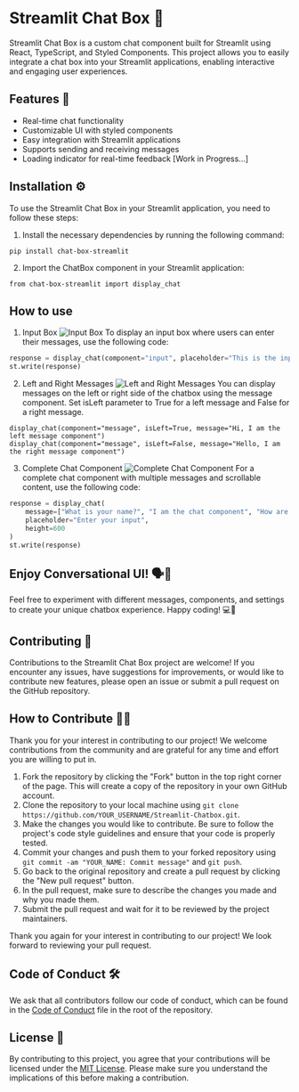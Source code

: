 # Streamlit Chat Box 📨

Streamlit Chat Box is a custom chat component built for Streamlit using React, TypeScript, and Styled Components. This project allows you to easily integrate a chat box into your Streamlit applications, enabling interactive and engaging user experiences.

## Features 🌟
- Real-time chat functionality
- Customizable UI with styled components
- Easy integration with Streamlit applications
- Supports sending and receiving messages
- Loading indicator for real-time feedback [Work in Progress...]

## Installation ⚙️
To use the Streamlit Chat Box in your Streamlit application, you need to follow these steps:

1. Install the necessary dependencies by running the following command:
```
pip install chat-box-streamlit
```

2. Import the ChatBox component in your Streamlit application:
```
from chat-box-streamlit import display_chat
```

## How to use 

1. Input Box
![Input Box](./assets/Input-Box.png)
To display an input box where users can enter their messages, use the following code:
```python
response = display_chat(component="input", placeholder="This is the input component", rows=1)
st.write(response)
```

2. Left and Right Messages
![Left and Right Messages](./assets/Message.png)
You can display messages on the left or right side of the chatbox using the message component. Set isLeft parameter to True for a left message and False for a right message.
```
display_chat(component="message", isLeft=True, message="Hi, I am the left message component")
display_chat(component="message", isLeft=False, message="Hello, I am the right message component")
```

3. Complete Chat Component
![Complete Chat Component](./assets/Complete-Chat.png)
For a complete chat component with multiple messages and scrollable content, use the following code:
```python
response = display_chat(
    message=["What is your name?", "I am the chat component", "How are you different from others?", "I am a complete chat box with scroll"],
    placeholder="Enter your input",
    height=600
)
st.write(response)
```

## Enjoy Conversational UI! 🗣️💬
Feel free to experiment with different messages, components, and settings to create your unique chatbox experience. Happy coding! 💻🎉

## Contributing 🤝
Contributions to the Streamlit Chat Box project are welcome! If you encounter any issues, have suggestions for improvements, or would like to contribute new features, please open an issue or submit a pull request on the GitHub repository.


## How to Contribute 👨‍💻

Thank you for your interest in contributing to our project! We welcome contributions from the community and are grateful for any time and effort you are willing to put in.

1. Fork the repository by clicking the "Fork" button in the top right corner of the page. This will create a copy of the repository in your own GitHub account.
2. Clone the repository to your local machine using `git clone https://github.com/YOUR_USERNAME/Streamlit-Chatbox.git`.
3. Make the changes you would like to contribute. Be sure to follow the project's code style guidelines and ensure that your code is properly tested.
4. Commit your changes and push them to your forked repository using `git commit -am "YOUR_NAME: Commit message"` and `git push`.
5. Go back to the original repository and create a pull request by clicking the "New pull request" button.
6. In the pull request, make sure to describe the changes you made and why you made them.
7. Submit the pull request and wait for it to be reviewed by the project maintainers.

Thank you again for your interest in contributing to our project! We look forward to reviewing your pull request.

## Code of Conduct 🛠️

We ask that all contributors follow our code of conduct, which can be found in the [Code of Conduct](https://github.com/SSK-14/Streamlit-Chatbox/blob/main/CODE_OF_CONDUCT.md) file in the root of the repository.

## License 📄

By contributing to this project, you agree that your contributions will be licensed under the [MIT License](https://github.com/SSK-14/Streamlit-Chatbox/blob/main/LICENSE). Please make sure you understand the implications of this before making a contribution.
